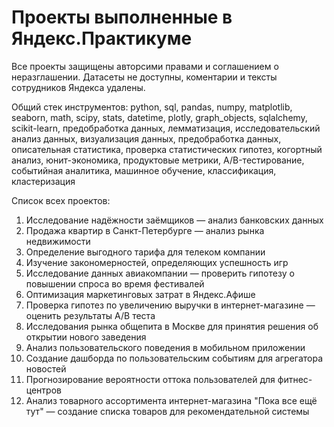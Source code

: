 # Проекты выполненные в Яндекс.Практикуме

Все проекты защищены авторсими правами и соглашением о неразглашении. Датасеты не доступны, коментарии и тексты сотрудников Яндекса удалены.

Общий стек инструментов: python, sql, pandas, numpy, matplotlib, seaborn, math, scipy, stats, datetime, plotly, graph_objects, sqlalchemy, scikit-learn, предобработка данных, лемматизация, исследовательский анализ данных, визуализация данных, предобработка данных, описательная статистика, проверка статистических гипотез, когортный анализ, юнит-экономика, продуктовые метрики, A/B-тестирование, событийная аналитика, машинное обучение, классификация, кластеризация

Список всех проектов:

1. Исследование надёжности заёмщиков — анализ банковских данных
2. Продажа квартир в Санкт-Петербурге — анализ рынка недвижимости
3. Определение выгодного тарифа для телеком компании
4. Изучение закономерностей, определяющих успешность игр
5. Исследование данных авиакомпании — проверить гипотезу о повышении спроса во время фестивалей
6. Оптимизация маркетинговых затрат в Яндекс.Афише
7. Проверка гипотез по увеличению выручки в интернет-магазине — оценить результаты A/B теста
8. Исследования рынка общепита в Москве для принятия решения об открытии нового заведения
9. Анализ пользовательского поведения в мобильном приложении
10. Создание дашборда по пользовательским событиям для агрегатора новостей
11. Прогнозирование вероятности оттока пользователей для фитнес-центров
12. Анализ товарного ассортимента интернет-магазина "Пока все ещё тут" — создание списка товаров для рекомендательной системы
